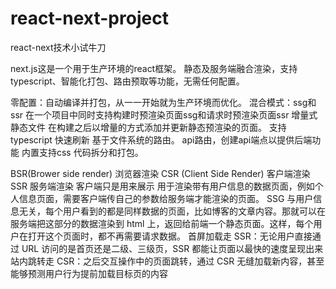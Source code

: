 # react-next-project
react-next技术小试牛刀

next.js这是一个用于生产环境的react框架。
静态及服务端融合渲染，支持typescript、智能化打包、路由预取等功能，无需任何配置。

零配置：自动编译并打包，从一一开始就为生产环境而优化。
混合模式：ssg和ssr 在一个项目中同时支持构建时预渲染页面ssg和请求时预渲染页面ssr
增量式静态文件 在构建之后以增量的方式添加并更新静态预渲染的页面。
支持typescript
快速刷新
基于文件系统的路由。
api路由，创建api端点以提供后端功能
内置支持css
代码拆分和打包。

BSR(Brower side render) 浏览器渲染
CSR (Client Side Render) 客户端渲染
SSR 服务端渲染 客户端只是用来展示 用于渲染带有用户信息的数据页面，例如个人信息页面，需要客户端传自己的参数给服务端才能渲染的页面。
SSG 与用户信息无关，每个用户看到的都是同样数据的页面，比如博客的文章内容。那就可以在服务端把这部分的数据渲染到 html 上，返回给前端一个静态页面。这样，每个用户在打开这个页面时，都不再需要请求数据。
首屏加载走 SSR：无论用户直接通过 URL 访问的是首页还是二级、三级页，SSR 都能让页面以最快的速度呈现出来
站内跳转走 CSR：之后交互操作中的页面跳转，通过 CSR 无缝加载新内容，甚至能够预测用户行为提前加载目标页的内容

